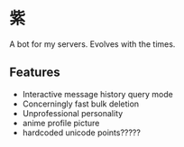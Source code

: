 # 紫

A bot for my servers. Evolves with the times.

## Features
* Interactive message history query mode
* Concerningly fast bulk deletion
* Unprofessional personality
* anime profile picture
* hardcoded unicode points?????